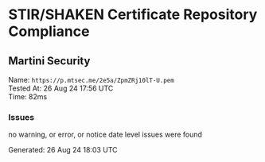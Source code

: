 # STIR/SHAKEN Certificate Repository Compliance

## Martini Security

Name: `https://p.mtsec.me/2e5a/ZpmZRj10lT-U.pem`\
Tested At: 26 Aug 24 17:56 UTC\
Time: 82ms

### Issues

no warning, or error, or notice date level issues were found

Generated: 26 Aug 24 18:03 UTC